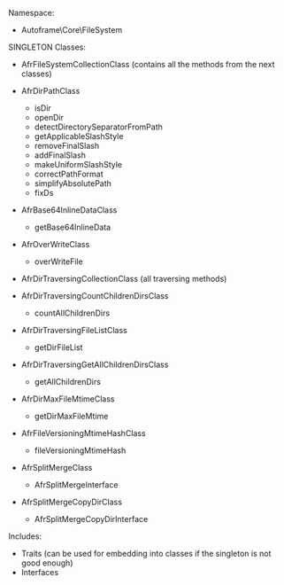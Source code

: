 Namespace:
- Autoframe\\Core\\FileSystem

SINGLETON Classes:
- AfrFileSystemCollectionClass (contains all the methods from the next classes)
- AfrDirPathClass
  -  isDir
  -  openDir
  -  detectDirectorySeparatorFromPath
  -  getApplicableSlashStyle
  -  removeFinalSlash
  -  addFinalSlash
  -  makeUniformSlashStyle
  -  correctPathFormat
  -  simplifyAbsolutePath
  -  fixDs

- AfrBase64InlineDataClass
  - getBase64InlineData
  
- AfrOverWriteClass
  - overWriteFile
 
- AfrDirTraversingCollectionClass (all traversing methods)
- AfrDirTraversingCountChildrenDirsClass
  - countAllChildrenDirs
- AfrDirTraversingFileListClass
  - getDirFileList
- AfrDirTraversingGetAllChildrenDirsClass
  - getAllChildrenDirs

- AfrDirMaxFileMtimeClass
  - getDirMaxFileMtime
- AfrFileVersioningMtimeHashClass
  - fileVersioningMtimeHash
- AfrSplitMergeClass
  - AfrSplitMergeInterface
- AfrSplitMergeCopyDirClass
  - AfrSplitMergeCopyDirInterface

Includes:
- Traits (can be used for embedding into classes if the singleton is not good enough)
- Interfaces